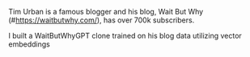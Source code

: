 Tim Urban is a famous blogger and his blog, Wait But Why (#https://waitbutwhy.com/), has over 700k subscribers.

I built a WaitButWhyGPT clone trained on his blog data utilizing vector embeddings
